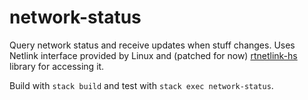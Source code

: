# network-status

Query network status and receive updates when stuff changes. Uses
Netlink interface provided by Linux and (patched for now)
[rtnetlink-hs](https://github.com/formaltech/rtnetlink-hs/) library for
accessing it.

Build with `stack build` and test with `stack exec network-status`.
